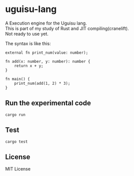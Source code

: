 # uguisu-lang
A Execution engine for the Uguisu lang.  
This is part of my study of Rust and JIT compiling(cranelift).  
Not ready to use yet.

The syntax is like this:
```
external fn print_num(value: number);

fn add(x: number, y: number): number {
    return x + y;
}

fn main() {
    print_num(add(1, 2) * 3);
}
```

## Run the experimental code
```
cargo run
```

## Test
```
cargo test
```

## License
MIT License
